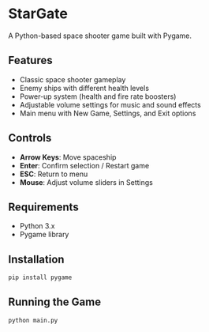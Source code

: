 # StarGate

A Python-based space shooter game built with Pygame.

## Features
- Classic space shooter gameplay
- Enemy ships with different health levels
- Power-up system (health and fire rate boosters)
- Adjustable volume settings for music and sound effects
- Main menu with New Game, Settings, and Exit options

## Controls
- **Arrow Keys**: Move spaceship
- **Enter**: Confirm selection / Restart game
- **ESC**: Return to menu
- **Mouse**: Adjust volume sliders in Settings

## Requirements
- Python 3.x
- Pygame library

## Installation
```bash
pip install pygame
```

## Running the Game
```bash
python main.py
```